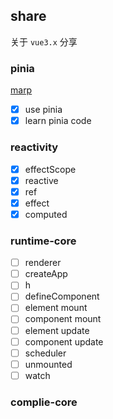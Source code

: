 ## share

关于 `vue3.x` 分享

### pinia

[marp](https://marpit.marp.app/directives?id=front-matter)

- [x] use pinia
- [x] learn pinia code

### reactivity

- [x] effectScope
- [x] reactive
- [x] ref
- [x] effect
- [x] computed

### runtime-core

- [ ] renderer
- [ ] createApp
- [ ] h
- [ ] defineComponent
- [ ] element mount
- [ ] component mount
- [ ] element update
- [ ] component update
- [ ] scheduler
- [ ] unmounted
- [ ] watch

### complie-core
